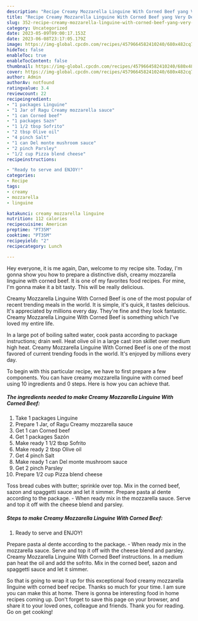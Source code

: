 ```yaml
---
description: "Recipe Creamy Mozzarella Linguine With Corned Beef yang Very Delicious"
title: "Recipe Creamy Mozzarella Linguine With Corned Beef yang Very Delicious"
slug: 352-recipe-creamy-mozzarella-linguine-with-corned-beef-yang-very-delicious
category: Uncategorized
date: 2023-05-09T09:00:17.153Z
date: 2023-06-08T23:17:05.179Z
image: https://img-global.cpcdn.com/recipes/4579664582410240/680x482cq70/creamy-mozzarella-linguine-with-corned-beef-recipe-main-photo.jpg
hideToc: false
enableToc: true
enableTocContent: false
thumbnail: https://img-global.cpcdn.com/recipes/4579664582410240/680x482cq70/creamy-mozzarella-linguine-with-corned-beef-recipe-main-photo.jpg
cover: https://img-global.cpcdn.com/recipes/4579664582410240/680x482cq70/creamy-mozzarella-linguine-with-corned-beef-recipe-main-photo.jpg
author: Admin
authorAv: notfound
ratingvalue: 3.4
reviewcount: 22
recipeingredient:
- "1 packages Linguine"
- "1 Jar of Ragu Creamy mozzarella sauce"
- "1 can Corned beef"
- "1 packages Sazn"
- "1 1/2 tbsp Sofrito"
- "2 tbsp Olive oil"
- "4 pinch Salt"
- "1 can Del monte mushroom sauce"
- "2 pinch Parsley"
- "1/2 cup Pizza blend cheese"
recipeinstructions:

- "Ready to serve and ENJOY!"
categories:
- Recipe
tags:
- creamy
- mozzarella
- linguine

katakunci: creamy mozzarella linguine 
nutrition: 112 calories
recipecuisine: American
preptime: "PT35M"
cooktime: "PT35M"
recipeyield: "2"
recipecategory: Lunch

---
```



Hey everyone, it is me again, Dan, welcome to my recipe site. Today, I'm gonna show you how to prepare a distinctive dish, creamy mozzarella linguine with corned beef. It is one of my favorites food recipes. For mine, I'm gonna make it a bit tasty. This will be really delicious.

Creamy Mozzarella Linguine With Corned Beef is one of the most popular of recent trending meals in the world. It is simple, it's quick, it tastes delicious. It's appreciated by millions every day. They're fine and they look fantastic. Creamy Mozzarella Linguine With Corned Beef is something which I've loved my entire life.

In a large pot of boiling salted water, cook pasta according to package instructions; drain well. Heat olive oil in a large cast iron skillet over medium high heat. Creamy Mozzarella Linguine With Corned Beef is one of the most favored of current trending foods in the world. It&#39;s enjoyed by millions every day.


To begin with this particular recipe, we have to first prepare a few components. You can have creamy mozzarella linguine with corned beef using 10 ingredients and 0 steps. Here is how you can achieve that.

<!--inarticleads1-->

##### The ingredients needed to make Creamy Mozzarella Linguine With Corned Beef:

1. Take 1 packages Linguine
1. Prepare 1 Jar, of Ragu Creamy mozzarella sauce
1. Get 1 can Corned beef
1. Get 1 packages Sazón
1. Make ready 1 1/2 tbsp Sofrito
1. Make ready 2 tbsp Olive oil
1. Get 4 pinch Salt
1. Make ready 1 can Del monte mushroom sauce
1. Get 2 pinch Parsley
1. Prepare 1/2 cup Pizza blend cheese


Toss bread cubes with butter; sprinkle over top. Mix in the corned beef, sazon and spaggetti sauce and let it simmer. Prepare pasta al dente according to the package. - When ready mix in the mozzarella sauce. Serve and top it off with the cheese blend and parsley. 

<!--inarticleads2-->

##### Steps to make Creamy Mozzarella Linguine With Corned Beef:


1. Ready to serve and ENJOY!

Prepare pasta al dente according to the package. - When ready mix in the mozzarella sauce. Serve and top it off with the cheese blend and parsley. Creamy Mozzarella Linguine With Corned Beef instructions. In a medium pan heat the oil and add the sofrito. Mix in the corned beef, sazon and spaggetti sauce and let it simmer. 

So that is going to wrap it up for this exceptional food creamy mozzarella linguine with corned beef recipe. Thanks so much for your time. I am sure you can make this at home. There is gonna be interesting food in home recipes coming up. Don't forget to save this page on your browser, and share it to your loved ones, colleague and friends. Thank you for reading. Go on get cooking!
